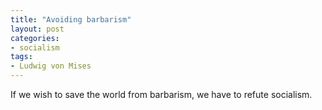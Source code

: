 ```yaml
---
title: "Avoiding barbarism"
layout: post
categories:
- socialism
tags:
- Ludwig von Mises
---
```


If we wish to save the world from barbarism, we have to refute socialism.